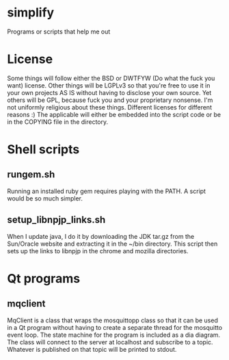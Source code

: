 # simplify
Programs or scripts that help me out

# License
Some things will follow either the BSD or DWTFYW (Do what the fuck you want) license.
Other things will be LGPLv3 so that you're free to use it in your own projects AS IS without having to disclose your own source.
Yet others will be GPL, because fuck you and your proprietary nonsense.
I'm not uniformly religious about these things. Different licenses for different reasons :)
The applicable will either be embedded into the script code or be in the COPYING file in the directory.

# Shell scripts
## rungem.sh
Running an installed ruby gem requires playing with the PATH. A script would be so much simpler.

## setup_libnpjp_links.sh
When I update java, I do it by downloading the JDK tar.gz from the Sun/Oracle website and extracting it in the ~/bin directory.
This script then sets up the links to libnpjp in the chrome and mozilla directories.

# Qt programs
## mqclient
MqClient is a class that wraps the mosquittopp class so that it can be used in a Qt program without having to create a separate thread for the mosquitto event loop.
The state machine for the program is included as a dia diagram.
The class will connect to the server at localhost and subscribe to a topic. Whatever is published on that topic will be printed to stdout.
